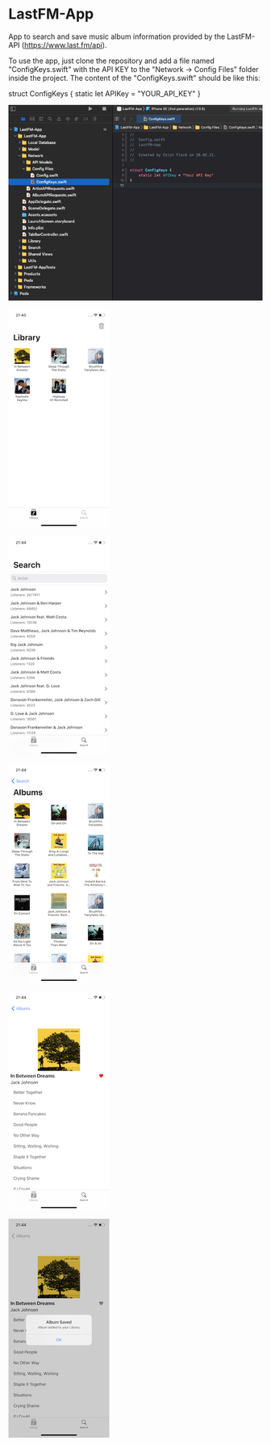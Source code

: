# LastFM-App
App to search and save music album information provided by the LastFM-API (https://www.last.fm/api). 

To use the app, just clone the repository and add a file named "ConfigKeys.swift" with the API KEY to the "Network -> Config Files" folder inside the project.
The content of the "ConfigKeys.swift" should be like this:

struct ConfigKeys {
    static let APIKey = "YOUR_API_KEY"
}

![Config Keys](https://github.com/erichflock/LastFM-App/blob/main/configKeys_in_project.png)

![Library With Saved Albums](https://github.com/erichflock/LastFM-App/blob/main/library_with_saved_albums.jpeg)

![Search](https://github.com/erichflock/LastFM-App/blob/main/search.jpeg)

![Search Albums](https://github.com/erichflock/LastFM-App/blob/main/search_album.jpeg)

![Album Saved](https://github.com/erichflock/LastFM-App/blob/main/album_details_saved.jpeg)

![Album Saved With Alert](https://github.com/erichflock/LastFM-App/blob/main/album_details_saved_with_alert.jpeg)
